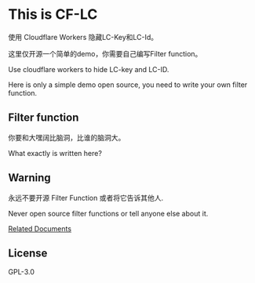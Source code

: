 # This is CF-LC

使用 Cloudflare Workers 隐藏LC-Key和LC-Id。

这里仅开源一个简单的demo，你需要自己编写Filter function。

Use cloudflare workers to hide LC-key and LC-ID.

Here is only a simple demo open source, you need to write your own filter function.

## Filter function

你要和大嘿阔比脑洞，比谁的脑洞大。

What exactly is written here?

## Warning

永远不要开源 Filter Function 或者将它告诉其他人.

Never open source filter functions or tell anyone else about it.

[Related Documents](https://developers.cloudflare.com/workers/runtime-apis/request)

## License

GPL-3.0
